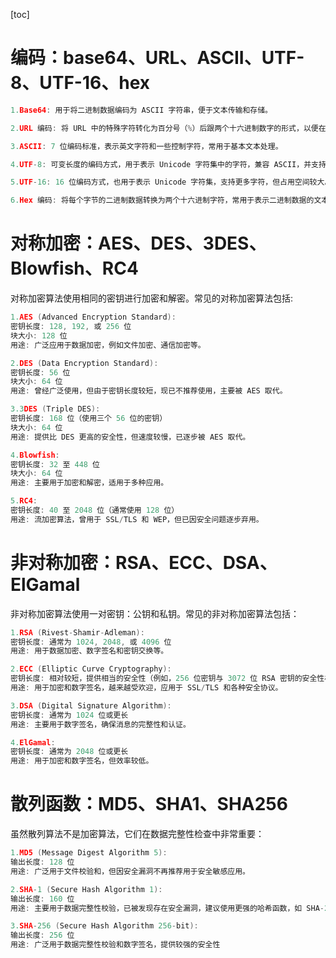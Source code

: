 [toc]

# 编码：base64、URL、ASCII、UTF-8、UTF-16、hex

```go
1.Base64: 用于将二进制数据编码为 ASCII 字符串，便于文本传输和存储。

2.URL 编码: 将 URL 中的特殊字符转化为百分号（%）后跟两个十六进制数字的形式，以便在 URL 中安全传输。

3.ASCII: 7 位编码标准，表示英文字符和一些控制字符，常用于基本文本处理。

4.UTF-8: 可变长度的编码方式，用于表示 Unicode 字符集中的字符，兼容 ASCII，并支持全球各种文字。

5.UTF-16: 16 位编码方式，也用于表示 Unicode 字符集，支持更多字符，但占用空间较大。

6.Hex 编码: 将每个字节的二进制数据转换为两个十六进制字符，常用于表示二进制数据的文本表示形式。
```

# 对称加密：AES、DES、3DES、Blowfish、RC4
对称加密算法使用相同的密钥进行加密和解密。常见的对称加密算法包括:

```go
1.AES (Advanced Encryption Standard):
密钥长度: 128, 192, 或 256 位
块大小: 128 位
用途: 广泛应用于数据加密，例如文件加密、通信加密等。

2.DES (Data Encryption Standard):
密钥长度: 56 位
块大小: 64 位
用途: 曾经广泛使用，但由于密钥长度较短，现已不推荐使用，主要被 AES 取代。

3.3DES (Triple DES):
密钥长度: 168 位（使用三个 56 位的密钥）
块大小: 64 位
用途: 提供比 DES 更高的安全性，但速度较慢，已逐步被 AES 取代。

4.Blowfish:
密钥长度: 32 至 448 位
块大小: 64 位
用途: 主要用于加密和解密，适用于多种应用。

5.RC4:
密钥长度: 40 至 2048 位（通常使用 128 位）
用途: 流加密算法，曾用于 SSL/TLS 和 WEP，但已因安全问题逐步弃用。
```

# 非对称加密：RSA、ECC、DSA、ElGamal

非对称加密算法使用一对密钥：公钥和私钥。常见的非对称加密算法包括：

```go
1.RSA (Rivest-Shamir-Adleman):
密钥长度: 通常为 1024, 2048, 或 4096 位
用途: 用于数据加密、数字签名和密钥交换等。

2.ECC (Elliptic Curve Cryptography):
密钥长度: 相对较短，提供相当的安全性（例如，256 位密钥与 3072 位 RSA 密钥的安全性相当）
用途: 用于加密和数字签名，越来越受欢迎，应用于 SSL/TLS 和各种安全协议。

3.DSA (Digital Signature Algorithm):
密钥长度: 通常为 1024 位或更长
用途: 主要用于数字签名，确保消息的完整性和认证。

4.ElGamal:
密钥长度: 通常为 2048 位或更长
用途: 用于加密和数字签名，但效率较低。
```

# 散列函数：MD5、SHA1、SHA256

虽然散列算法不是加密算法，它们在数据完整性检查中非常重要：

```go
1.MD5 (Message Digest Algorithm 5):
输出长度: 128 位
用途: 广泛用于文件校验和，但因安全漏洞不再推荐用于安全敏感应用。

2.SHA-1 (Secure Hash Algorithm 1):
输出长度: 160 位
用途: 主要用于数据完整性校验，已被发现存在安全漏洞，建议使用更强的哈希函数，如 SHA-256。

3.SHA-256 (Secure Hash Algorithm 256-bit):
输出长度: 256 位
用途: 广泛用于数据完整性校验和数字签名，提供较强的安全性
```

